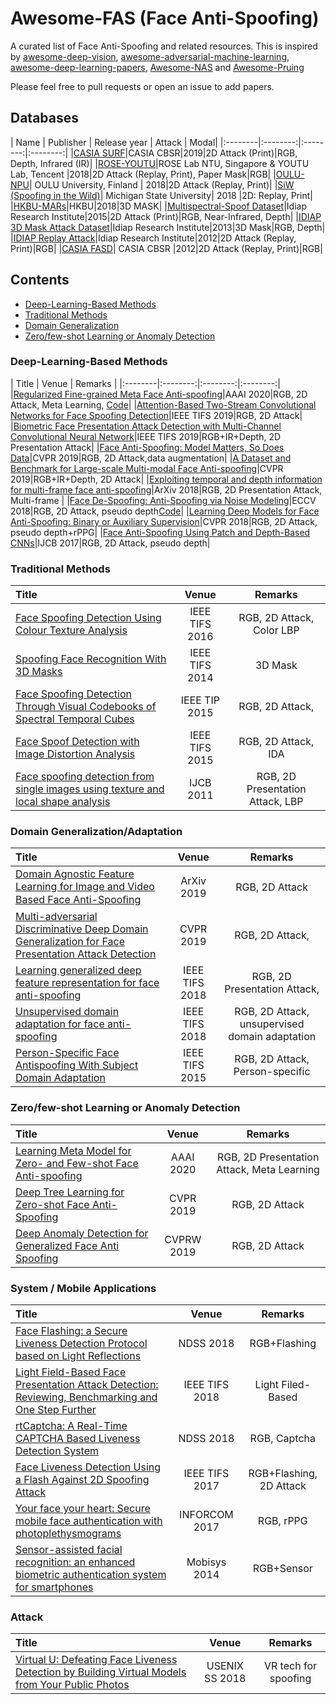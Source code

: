 # Awesome-FAS (Face Anti-Spoofing)

A curated list of Face Anti-Spoofing and related resources. This is inspired by [awesome-deep-vision](https://github.com/kjw0612/awesome-deep-vision), [awesome-adversarial-machine-learning](https://github.com/yenchenlin/awesome-adversarial-machine-learning), [awesome-deep-learning-papers](https://github.com/terryum/awesome-deep-learning-papers), [Awesome-NAS](https://github.com/D-X-Y/Awesome-NAS) and [Awesome-Pruing](https://github.com/he-y/Awesome-Pruning)


Please feel free to pull requests or open an issue to add papers.

## Databases
|  Name  | Publisher | Release year | Attack | Modal|
|:--------|:--------:|:--------:|:--------:|
|[CASIA SURF](https://www.researchgate.net/publication/329388462_CASIA-SURF_A_Dataset_and_Benchmark_for_Large-scale_Multi-modal_Face_Anti-spoofing)|CASIA CBSR|2019|2D Attack (Print)|RGB, Depth, Infrared (IR)|
|[ROSE-YOUTU](http://rose1.ntu.edu.sg/datasets/faceLivenessDetection.asp)|ROSE Lab NTU, Singapore & YOUTU Lab, Tencent |2018|2D Attack (Replay, Print), Paper Mask|RGB|
|[OULU-NPU](https://sites.google.com/site/oulunpudatabase/)| OULU University, Finland | 2018|2D Attack (Replay, Print)|
|[SiW (Spoofing in the Wild)](http://cvlab.cse.msu.edu/spoof-in-the-wild-siw-face-anti-spoofing-database.html)| Michigan State University| 2018 |2D: Replay, Print|
|[HKBU-MARs](http://rds.comp.hkbu.edu.hk/mars/)|HKBU|2018|3D MASK|
|[Multispectral-Spoof Dataset](https://www.idiap.ch/dataset/msspoof)|Idiap Research Institute|2015|2D Attack (Print)|RGB, Near-Infrared, Depth|
|[IDIAP 3D Mask Attack Dataset](https://www.idiap.ch/dataset/3dmad)|Idiap Research Institute|2013|3D Mask|RGB, Depth|
|[IDIAP Replay Attack](https://www.idiap.ch/dataset/replayattack)|Idiap Research Institute|2012|2D Attack (Replay, Print)|RGB|
|[CASIA FASD](http://www.cbsr.ia.ac.cn/english/FASDB_Agreement/Agreement.pdf)| CASIA CBSR |2012|2D Attack (Replay, Print)|RGB|

## Contents
- [Deep-Learning-Based Methods](#Common-CNN-Based-Methods)
- [Traditional Methods](#Traditional-Methods)
- [Domain Generalization](#Domain-Generalization)
- [Zero/few-shot Learning or Anomaly Detection](#Zero/few-shot-Learning-or-Anomaly-Detection)


### Deep-Learning-Based Methods
|  Title  | Venue | Remarks |
|:--------|:--------:|:--------:|:--------:|
|[Regularized Fine-grained Meta Face Anti-spoofing](https://arxiv.org/abs/1911.10771)|AAAI 2020|RGB, 2D Attack, Meta Learning, [Code](https://github.com/rshaojimmy/AAAI2020-RFMetaFAS)|
|[Attention-Based Two-Stream Convolutional Networks for Face Spoofing Detection](https://ieeexplore.ieee.org/document/8737949)|IEEE TIFS 2019|RGB, 2D Attack|
|[Biometric Face Presentation Attack Detection with Multi-Channel Convolutional Neural Network](http://publications.idiap.ch/downloads/papers/2019/George_TIFS_2019.pdf)|IEEE TIFS 2019|RGB+IR+Depth, 2D Presentation Attack|
|[Face Anti-Spoofing: Model Matters, So Does Data](http://www.cbsr.ia.ac.cn/users/jwan/papers/CVPR2019-spoofing.pdf)|CVPR 2019|RGB,  2D Attack,data augmentation|
|[A Dataset and Benchmark for Large-scale Multi-modal Face Anti-spoofing](https://yuan-gao.net/pdf/CVPR2019%20-%20antispoofing.pdf)|CVPR 2019|RGB+IR+Depth, 2D Attack|
|[Exploiting temporal and depth information for multi-frame face anti-spoofing](https://arxiv.org/abs/1811.05118)|ArXiv 2018|RGB,  2D Presentation Attack, Multi-frame |
|[Face De-Spoofing: Anti-Spoofing via Noise Modeling](https://arxiv.org/abs/1807.09968)|ECCV 2018|RGB, 2D Attack, pseudo depth[Code](https://github.com/yaojieliu/ECCV2018-FaceDeSpoofing)|
|[Learning Deep Models for Face Anti-Spoofing: Binary or Auxiliary Supervision](http://cvlab.cse.msu.edu/pdfs/Liu_Jourabloo_Liu_CVPR2018.pdf)|CVPR 2018|RGB, 2D Attack, pseudo depth+rPPG|
|[Face Anti-Spoofing Using Patch and Depth-Based CNNs](http://cvlab.cse.msu.edu/pdfs/FaceAntiSpoofingUsingPatchandDepthBasedCNNs.pdf)|IJCB 2017|RGB, 2D Attack, pseudo depth|

### Traditional Methods
|  Title  | Venue | Remarks|
|:--------|:--------:|:--------:|
|[Face Spoofing Detection Using Colour Texture Analysis](https://www.researchgate.net/publication/301571761_Face_Spoofing_Detection_Using_Colour_Texture_Analysis)|IEEE TIFS 2016|RGB, 2D Attack, Color LBP|
|[Spoofing Face Recognition With 3D Masks](https://www.researchgate.net/publication/262605045_Spoofing_Face_Recognition_With_3D_Masks)|IEEE TIFS 2014|3D Mask|
|[Face Spoofing Detection Through Visual Codebooks of Spectral Temporal Cubes](https://www.researchgate.net/publication/281054869_Face_Spoofing_Detection_Through_Visual_Codebooks_of_Spectral_Temporal_Cubes)|IEEE TIP 2015|RGB, 2D Attack,|
|[Face Spoof Detection with Image Distortion Analysis](http://vipl.ict.ac.cn/uploadfile/upload/2017020711092984.pdf)|IEEE TIFS 2015|RGB, 2D Attack, IDA|
|[Face spoofing detection from single images using texture and local shape analysis](https://ieeexplore.ieee.org/document/6117510)|IJCB 2011|RGB, 2D Presentation Attack, LBP|


### Domain Generalization/Adaptation
|  Title  | Venue | Remarks |
|:--------|:--------:|:--------:|
|[Domain Agnostic Feature Learning for Image and Video Based Face Anti-Spooﬁng](https://arxiv.org/pdf/1912.07124.pdf)|ArXiv 2019|RGB, 2D  Attack|
|[Multi-adversarial Discriminative Deep Domain Generalization for Face Presentation Attack Detection](http://openaccess.thecvf.com/content_CVPR_2019/papers/Shao_Multi-Adversarial_Discriminative_Deep_Domain_Generalization_for_Face_Presentation_Attack_Detection_CVPR_2019_paper.pdf)|CVPR 2019|RGB, 2D Attack,|
|[Learning generalized deep feature representation for face anti-spoofing](https://rose.ntu.edu.sg/Publications/Documents/Face%20Spoofing%20Detection/Learning%20Generalized%20Deep%20Feature%20Representation%20for%20Face%20Anti-Spoofing.pdf)|IEEE TIFS 2018|RGB, 2D Presentation Attack,|
|[Unsupervised domain adaptation for face anti-spoofing](https://ieeexplore.ieee.org/document/8279564)|IEEE TIFS 2018|RGB, 2D Attack, unsupervised domain adaptation|
|[Person-Specific Face Antispoofing With Subject Domain Adaptation](https://ieeexplore.ieee.org/document/7041231)|IEEE TIFS 2015|RGB, 2D Attack, Person-specific|


### Zero/few-shot Learning or Anomaly Detection
|  Title  | Venue | Remarks |
|:--------|:--------:|:--------:|
|[Learning Meta Model for Zero- and Few-shot Face Anti-spoofing](https://arxiv.org/abs/1904.12490)|AAAI 2020|RGB, 2D Presentation Attack, Meta Learning|
|[Deep Tree Learning for Zero-shot Face Anti-Spoofing](http://cvlab.cse.msu.edu/pdfs/Liu_Stehouwer_Jourabloo_Liu_CVPR2019.pdf)|CVPR 2019|RGB, 2D Attack|
|[Deep Anomaly Detection for Generalized Face Anti Spoofing](http://openaccess.thecvf.com/content_CVPRW_2019/papers/CFS/Perez-Cabo_Deep_Anomaly_Detection_for_Generalized_Face_Anti-Spoofing_CVPRW_2019_paper.pdf)|CVPRW 2019|RGB, 2D Attack|


### System / Mobile Applications
|  Title  | Venue | Remarks |
|:--------|:--------:|:--------:|
|[Face Flashing: a Secure Liveness Detection Protocol based on Light Reflections](https://arxiv.org/pdf/1801.01949.pdf)|NDSS 2018|RGB+Flashing|
|[Light Field-Based Face Presentation Attack Detection: Reviewing, Benchmarking and One Step Further](https://ieeexplore.ieee.org/document/8271987)|IEEE TIFS 2018|Light Filed-Based|
|[rtCaptcha: A Real-Time CAPTCHA Based Liveness Detection System](https://pdfs.semanticscholar.org/1fb3/99bf4122b5b25ae7784ca73f9b1be6a91cde.pdf)|NDSS 2018|RGB, Captcha|
|[Face Liveness Detection Using a Flash Against 2D Spoofing Attack](http://www.hebmlc.org/UploadFiles/20171014235219706.pdf)|IEEE TIFS 2017|RGB+Flashing, 2D Attack|
|[Your face your heart: Secure mobile face authentication with photoplethysmograms](https://web.asu.edu/sites/default/files/cnsg/files/c38.pdf)|INFORCOM 2017|RGB, rPPG|
|[Sensor-assisted facial recognition: an enhanced biometric authentication system for smartphones](http://qurinet.ucdavis.edu/pubs/conf/shaxun-mobisys.pdf)|Mobisys 2014|RGB+Sensor|

### Attack
|  Title  | Venue | Remarks |
|:--------|:--------:|:--------:|
|[Virtual U: Defeating Face Liveness Detection by Building Virtual Models from Your Public Photos](https://www.usenix.org/system/files/conference/usenixsecurity16/sec16_paper_xu.pdf)|USENIX SS 2018|VR tech for spoofing|












